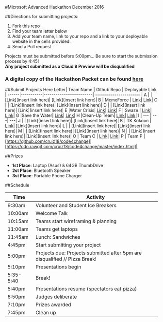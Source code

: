 #Microsoft Advanced Hackathon December 2016

##Directions for submitting projects:
1. Fork this repo
2. Find your team letter below
3. Add your team name, link to your repo and a link to your deployable website in the cells provided.
4. Send a Pull request

Projects must be submitted before 5:00pm... Be sure to start the submission process by 4:45!  
**Any project submitted as a Cloud 9 Preview will be disqualified**

### A digital copy of the Hackathon Packet can be found [here](https://docs.google.com/document/d/1_5A_7kOpoXuPOsdFP_FGPwwH2Ny7AJI5IhSqT32NZ4c/edit?usp=sharing)

##Submit Projects Here
Letter| Team Name |        Github Repo      |      Deployable Link    | 
------|-----------|-------------------------| ----------------------- |
A     |           | [Link](insert link here)| [Link](insert link here)|
B     | MemeForce          | [Link](https://github.com/mdepuy/trashcollection)| [Link](https://cdn.rawgit.com/mdepuy/trashcollection/v1.1/intro.html)|
C     |           | [Link](insert link here)| [Link](insert link here)|
D     |           | [Link](insert link here)| [Link](insert link here)|
E     |Water Crisis| [Link](https://github.com/Kayahma23/Water-Crisis)| [Link](https://rawgit.com/Kayahma23/Water-Crisis/master/home.html)|
F     |     Swaze      | [Link](https://github.com/franklin97/wazeforefugees)| [Link](https://output.jsbin.com/rixojigihi)|
G     |Save the Water| [Link](https://github.com/jocelynr/environmental-hackathon)| [Link](https://cdn.rawgit.com/jocelynr/environmental-hackathon/master/index.html)|
H     |Clean-Up Team| [Link](https://github.com/EpicHoward/hackathon)| [Link](https://epichoward.github.io/hackathon/)|
I     |      ---  | ---| ---|
J     |           | [Link](insert link here)| [Link](insert link here)|
K     |     TK Kokoon      | [Link](https://github.com/evelyncarrera22/team_k)| [Link](insert link here)|
L     |           | [Link](insert link here)| [Link](insert link here)|
M     |           | [Link](insert link here)| [Link](insert link here)|
N     |           | [Link](insert link here)| [Link](insert link here)|
O     |    Team O       | [Link](https://github.com/azizyokubjonov/let-s-talk)| [Link](https://rawgit.com/azizyokubjonov/let-s-talk/master/index.html)|
P     |     Team P      | [https://github.com/cruiz18/code4change]| [https://cdn.rawgit.com/cruiz18/code4change/master/index.html]|
		

##Prizes
* **1st Place**: Laptop (Asus) & 64GB ThumbDrive
* **2st Place**: Bluetooth Speaker
* **3st Place**: Portable Phone Charger 


##Schedule

Time         | Activity        | 
--------------------|------------------|
9:30am | Volunteer and Student Ice Breakers   | 
10:00am       | Welcome Talk    | 
10:15am  | Teams start wireframing & planning      | 
11:00am      | Teams get laptops  | 
11:45am           | Lunch: Sandwiches    | 
4:45pm           | Start submitting your project   | 
5:00pm         | Projects due: Projects submitted after 5pm are disqualified // Pizza Break!      |
5:10pm         | Presentations begin     | 
5:35-5:40            | Break!   | 
5:40pm           | Presentations resume (spectators eat pizza) |
6:50pm           | Judges deliberate | 
7:10pm           | Prizes awarded |
7:45pm           | Clean up |
